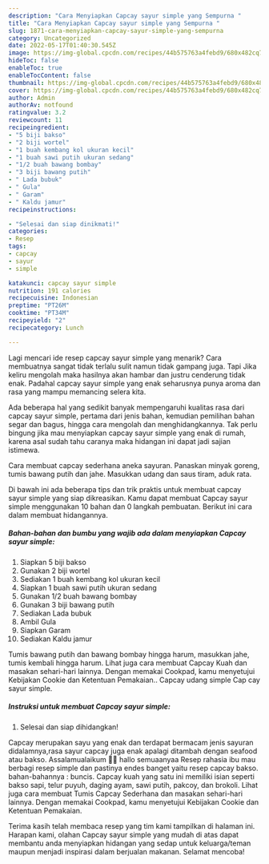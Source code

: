 ```yaml
---
description: "Cara Menyiapkan Capcay sayur simple yang Sempurna "
title: "Cara Menyiapkan Capcay sayur simple yang Sempurna "
slug: 1871-cara-menyiapkan-capcay-sayur-simple-yang-sempurna
category: Uncategorized
date: 2022-05-17T01:40:30.545Z
image: https://img-global.cpcdn.com/recipes/44b575763a4febd9/680x482cq70/capcay-sayur-simple-foto-resep-utama.jpg
hideToc: false
enableToc: true
enableTocContent: false
thumbnail: https://img-global.cpcdn.com/recipes/44b575763a4febd9/680x482cq70/capcay-sayur-simple-foto-resep-utama.jpg
cover: https://img-global.cpcdn.com/recipes/44b575763a4febd9/680x482cq70/capcay-sayur-simple-foto-resep-utama.jpg
author: Admin
authorAv: notfound
ratingvalue: 3.2
reviewcount: 11
recipeingredient:
- "5 biji bakso"
- "2 biji wortel"
- "1 buah kembang kol ukuran kecil"
- "1 buah sawi putih ukuran sedang"
- "1/2 buah bawang bombay"
- "3 biji bawang putih"
- " Lada bubuk"
- " Gula"
- " Garam"
- " Kaldu jamur"
recipeinstructions:

- "Selesai dan siap dinikmati!"
categories:
- Resep
tags:
- capcay
- sayur
- simple

katakunci: capcay sayur simple 
nutrition: 191 calories
recipecuisine: Indonesian
preptime: "PT26M"
cooktime: "PT34M"
recipeyield: "2"
recipecategory: Lunch

---
```



Lagi mencari ide resep capcay sayur simple yang menarik? Cara membuatnya sangat tidak terlalu sulit namun tidak gampang juga. Tapi Jika keliru mengolah maka hasilnya akan hambar dan justru cenderung tidak enak. Padahal capcay sayur simple yang enak seharusnya punya aroma dan rasa yang mampu memancing selera kita.


Ada beberapa hal yang sedikit banyak mempengaruhi kualitas rasa dari capcay sayur simple, pertama dari jenis bahan, kemudian pemilihan bahan segar dan bagus, hingga cara mengolah dan menghidangkannya. Tak perlu bingung jika mau menyiapkan capcay sayur simple yang enak di rumah, karena asal sudah tahu caranya maka hidangan ini dapat jadi sajian istimewa.

Cara membuat capcay sederhana aneka sayuran. Panaskan minyak goreng, tumis bawang putih dan jahe. Masukkan udang dan saus tiram, aduk rata.


Di bawah ini ada beberapa tips dan trik praktis untuk membuat capcay sayur simple yang siap dikreasikan. Kamu dapat membuat Capcay sayur simple menggunakan 10 bahan dan 0 langkah pembuatan. Berikut ini cara dalam membuat hidangannya.

<!--inarticleads1-->

##### Bahan-bahan dan bumbu yang wajib ada dalam menyiapkan Capcay sayur simple:

1. Siapkan 5 biji bakso
1. Gunakan 2 biji wortel
1. Sediakan 1 buah kembang kol ukuran kecil
1. Siapkan 1 buah sawi putih ukuran sedang
1. Gunakan 1/2 buah bawang bombay
1. Gunakan 3 biji bawang putih
1. Sediakan  Lada bubuk
1. Ambil  Gula
1. Siapkan  Garam
1. Sediakan  Kaldu jamur


Tumis bawang putih dan bawang bombay hingga harum, masukkan jahe, tumis kembali hingga harum. Lihat juga cara membuat Capcay Kuah dan masakan sehari-hari lainnya. Dengan memakai Cookpad, kamu menyetujui Kebijakan Cookie dan Ketentuan Pemakaian.. Capcay udang simple Cap cay sayur simple. 

<!--inarticleads2-->

##### Instruksi untuk membuat Capcay sayur simple:


1. Selesai dan siap dihidangkan!

Capcay merupakan sayu yang enak dan terdapat bermacam jenis sayuran didalamnya,rasa sayur capcay juga enak apalagi ditambah dengan seafood atau bakso. Assalamualaikum 🤗🤗 hallo semuaanyaa Resep rahasia ibu mau berbagi resep simple dan pastinya endes banget yaitu resep capcay bakso. bahan-bahannya : buncis. Capcay kuah yang satu ini memiliki isian seperti bakso sapi, telur puyuh, daging ayam, sawi putih, pakcoy, dan brokoli. Lihat juga cara membuat Tumis Capcay Sederhana dan masakan sehari-hari lainnya. Dengan memakai Cookpad, kamu menyetujui Kebijakan Cookie dan Ketentuan Pemakaian. 

Terima kasih telah membaca resep yang tim kami tampilkan di halaman ini. Harapan kami, olahan Capcay sayur simple yang mudah di atas dapat membantu anda menyiapkan hidangan yang sedap untuk keluarga/teman maupun menjadi inspirasi dalam berjualan makanan. Selamat mencoba!

